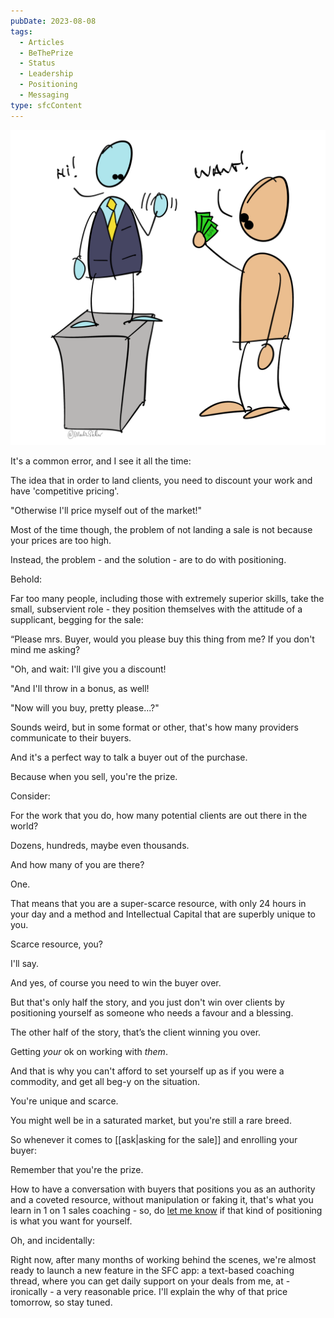```yaml
---
pubDate: 2023-08-08
tags:
  - Articles
  - BeThePrize
  - Status
  - Leadership
  - Positioning
  - Messaging
type: sfcContent
---
```


![](Media/SalesFlowCoach.app_Pricing-and-being-the-prize_MartinStellar.png)

It's a common error, and I see it all the time:

The idea that in order to land clients, you need to discount your work and have 'competitive pricing'.

"Otherwise I'll price myself out of the market!"

Most of the time though, the problem of not landing a sale is not because your prices are too high.

Instead, the problem - and the solution - are to do with positioning.

Behold:

Far too many people, including those with extremely superior skills, take the small, subservient role - they position themselves with the attitude of a supplicant, begging for the sale:

“Please mrs. Buyer, would you please buy this thing from me? If you don't mind me asking?

"Oh, and wait: I'll give you a discount!

"And I'll throw in a bonus, as well!

"Now will you buy, pretty please...?"

Sounds weird, but in some format or other, that's how many providers communicate to their buyers.

And it's a perfect way to talk a buyer out of the purchase.

Because when you sell, you're the prize.

Consider:

For the work that you do, how many potential clients are out there in the world?

Dozens, hundreds, maybe even thousands.

And how many of you are there?

One.

That means that you are a super-scarce resource, with only 24 hours in your day and a method and Intellectual Capital that are superbly unique to you.

Scarce resource, you?

I'll say.

And yes, of course you need to win the buyer over.

But that's only half the story, and you just don't win over clients by positioning yourself as someone who needs a favour and a blessing.

The other half of the story, that’s the client winning you over.

Getting <em>your</em> ok on working with <em>them</em>.

And that is why you can't afford to set yourself up as if you were a commodity, and get all beg-y on the situation.

You're unique and scarce.

You might well be in a saturated market, but you're still a rare breed.

So whenever it comes to [[ask|asking for the sale]] and enrolling your buyer:

Remember that you're the prize.

How to have a conversation with buyers that positions you as an authority and a coveted resource, without manipulation or faking it, that's what you learn in 1 on 1 sales coaching - so, do [let me know](mailto:personal@salesflowcoach.app) if that kind of positioning is what you want for yourself.

Oh, and incidentally:

Right now, after many months of working behind the scenes, we're almost ready to launch a new feature in the SFC app: a text-based coaching thread, where you can get daily support on your deals from me, at - ironically - a very reasonable price. I'll explain the why of that price tomorrow, so stay tuned.
